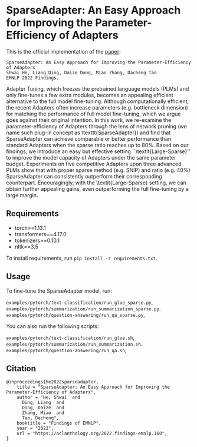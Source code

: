# SparseAdapter: An Easy Approach for Improving the Parameter-Efficiency of Adapters
This is the official implementation of the [paper](https://arxiv.org/abs/2210.04284):

```
SparseAdapter: An Easy Approach for Improving the Parameter-Efficiency of Adapters
Shwai He, Liang Ding, Daize Dong, Miao Zhang, Dacheng Tao
EMNLP 2022 Findings. 
```

Adapter Tuning, which freezes the pretrained language models (PLMs) and only fine-tunes a few extra modules, becomes an appealing efficient alternative to the full model fine-tuning. Although computationally efficient, the recent Adapters often increase parameters (e.g. bottleneck dimension) for matching the performance of full model fine-tuning, which we argue goes against their original intention. In this work, we re-examine the parameter-efficiency of Adapters through the lens of network pruning (we name such plug-in concept as \texttt{SparseAdapter}) and find that SparseAdapter can achieve comparable or better performance than standard Adapters when the sparse ratio reaches up to 80\%. Based on our findings, we introduce an easy but effective setting ``\textit{Large-Sparse}'' to improve the model capacity of Adapters under the same parameter budget. Experiments on five competitive Adapters upon three advanced PLMs show that with proper sparse method (e.g. SNIP) and ratio (e.g. 40\%) SparseAdapter can consistently outperform their corresponding counterpart. Encouragingly, with the \textit{Large-Sparse} setting, we can obtain further appealing gains, even outperforming the full fine-tuning by a large margin.

## Requirements
- torch==1.13.1
- transformers==4.17.0
- tokenizers==0.10.1
- nltk==3.5

To install requirements, run `pip install -r requirements.txt`.

## Usage
To fine-tune the SparseAdapter model, run: 

`examples/pytorch/text-classification/run_glue_sparse.py`, \
`examples/pytorch/summarization/run_summarization_sparse.py`. \
`examples/pytorch/question-answering/run_qa_sparse.py`, 

You can also run the following scripts: 

`examples/pytorch/text-classification/run_glue.sh`, \
`examples/pytorch/summarization/run_summarization.sh`. \
`examples/pytorch/question-answering/run_qa.sh`, 

## Citation

```
@inproceedings{he2022sparseadapter,
    title = "SparseAdapter: An Easy Approach for Improving the Parameter-Efficiency of Adapters",
    author = "He, Shwai  and
      Ding, Liang  and
      Dong, Daize  and
      Zhang, Miao  and
      Tao, Dacheng",
    booktitle = "Findings of EMNLP",
    year = "2022",
    url = "https://aclanthology.org/2022.findings-emnlp.160",
}
```



